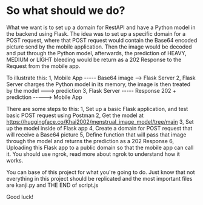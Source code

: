# So what should we do?

What we want is to set up a domain for RestAPI and have a Python model in the backend using Flask.
The idea was to set up a specific domain for a POST request, where that POST request would contain the Base64 encoded picture send by the mobile application.
Then the image would be decoded and put through the Python model, afterwards, the prediction of HEAVY, MEDIUM or LIGHT bleeding would be return as a 202 Response to the Request from the mobile app.

To illustrate this:
1, Mobile App ----- Base64 image --> Flask Server
2, Flask Server charges the Python model in its memory, the image is then treated by the model ---> prediction
3, Flask Server ----- Response 202 + prediction -----> Mobile App

There are some steps to this:
1, Set up a basic Flask application, and test basic POST request using Postman
2, Get the model at https://huggingface.co/Khai2002/menstrual_image_model/tree/main
3, Set up the model inside of Flask app
4, Create a domain for POST request that will receive a Base64 picture
5, Define function that will pass that image through the model and returns the prediction as a 202 Response
6, Uploading this Flask app to a public domain so that the mobile app can call it. You should use ngrok, read more about ngrok to understand how it works.

You can base of this project for what you're going to do. Just know that not everything in this project should be replicated and the most important files are kanji.py and THE END of script.js

Good luck!

